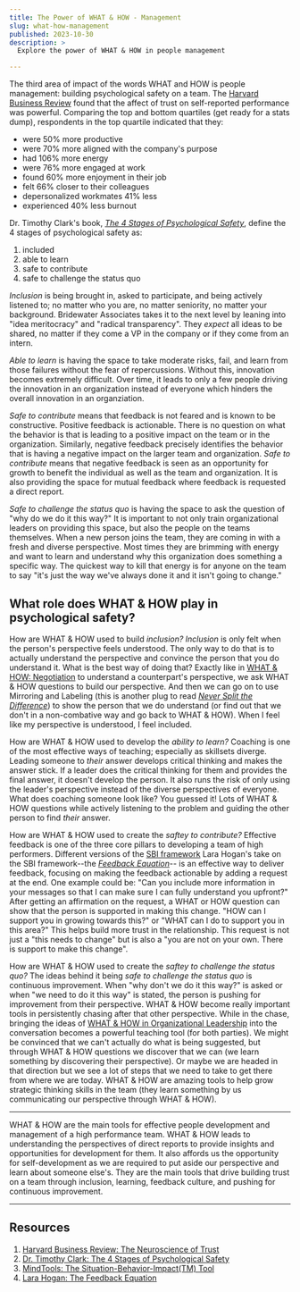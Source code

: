 ```yaml
---
title: The Power of WHAT & HOW - Management
slug: what-how-management
published: 2023-10-30
description: >
  Explore the power of WHAT & HOW in people management

---
```


The third area of impact of the words WHAT and HOW is people management: building psychological safety on a team. The
[Harvard Business Review](https://hbr.org/2017/01/the-neuroscience-of-trust) found that the affect of trust on
self-reported performance was powerful.  Comparing the top and bottom quartiles (get ready for a stats dump), respondents
in the top quartile indicated that they:

- were 50% more productive
- were 70% more aligned with the company's purpose
- had 106% more energy
- were 76% more engaged at work
- found 60% more enjoyment in their job
- felt 66% closer to their colleagues
- depersonalized workmates 41% less
- experienced 40% less burnout

Dr. Timothy Clark's book, 
[_The 4 Stages of Psychological Safety_](https://www.penguinrandomhouse.com/books/617259/the-4-stages-of-psychological-safety-by-tim-clark), 
define the 4 stages of psychological safety as:

1. included
2. able to learn
3. safe to contribute
4. safe to challenge the status quo

_Inclusion_ is being brought in, asked to participate, and being actively listened to; no matter who you are, no matter
seniority, no matter your background. Bridewater Associates takes it to the next level by leaning into "idea
meritocracy" and "radical transparency". They _expect_ all ideas to be shared, no matter if they come a VP in the
company or if they come from an intern. 

_Able to learn_ is having the space to take moderate risks, fail, and learn from those failures without the fear of
repercussions. Without this, innovation becomes extremely difficult. Over time, it leads to only a few people driving
the innovation in an organization instead of everyone which hinders the overall innovation in an organziation.

_Safe to contribute_ means that feedback is not feared and is known to be constructive. Positive feedback is actionable.
There is no question on what the behavior is that is leading to a positive impact on the team or in the organization.
Similarly, negative feedback precisely identifies the behavior that is having a negative impact on the larger team and
organization. _Safe to contribute_ means that negative feedback is seen as an opportunity for growth to benefit the
individual as well as the team and organization. It is also providing the space for mutual feedback where feedback is
requested a direct report.

_Safe to challenge the status quo_ is having the space to ask the question of "why do we do it this way?" It is
important to not only train organizational leaders on providing this space, but also the people on the teams themselves.
When a new person joins the team, they are coming in with a fresh and diverse perspective. Most times they are brimming
with energy and want to learn and understand why this organization does something a specific way. The quickest way to
kill that energy is for anyone on the team to say "it's just the way we've always done it and it isn't going to change."

## What role does WHAT & HOW play in psychological safety?

How are WHAT & HOW used to build _inclusion?_ _Inclusion_ is only felt when the person's perspective feels understood.
The only way to do that is to actually understand the perspective and convince the person that you do understand it.
What is the best way of doing that? Exactly like in [WHAT & HOW: Negotiation](./posts/what-how-negotiation) to
understand a counterpart's perspective, we ask WHAT & HOW questions to build our perspective. And then we can go on to
use Mirroring and Labeling (this is another plug to read 
[_Never Split the Difference_](https://www.blackswanltd.com/never-split-the-difference)) to show the person that we do
understand (or find out that we don't in a non-combative way and go back to WHAT & HOW). When I feel like my perspective
is understood, I feel included.

How are WHAT & HOW used to develop the _ability to learn?_ Coaching is one of the most effective ways of teaching;
especially as skillsets diverge. Leading someone to _their_ answer develops critical thinking and makes the answer
stick. If a leader does the critical thinking for them and provides the final answer, it doesn't develop the person. It
also runs the risk of only using the leader's perspective instead of the diverse perspectives of everyone. What does
coaching someone look like? You guessed it! Lots of WHAT & HOW questions while actively listening to the problem and
guiding the other person to find _their_ answer.

How are WHAT & HOW used to create the _saftey to contribute?_ Effective feedback is one of the three core pillars to
developing a team of high performers. Different versions of the 
[SBI framework](https://www.ccl.org/articles/leading-effectively-articles/closing-the-gap-between-intent-vs-impact-sbii/)
Lara Hogan's take on the SBI framework--the [_Feedback Equation_](https://larahogan.me/blog/feedback-equation/)-- is an
effective way to deliver feedback, focusing on making the feedback actionable by adding a request at the end. One
example could be: "Can you include more information in your messages so that I can make sure I can fully understand you
upfront?" After getting an affirmation on the request, a WHAT or HOW question can show that the person is supported in
making this change. "HOW can I support you in growing towards this?" or "WHAT can I do to support you in this area?"
This helps build more trust in the relationship. This request is not just a "this needs to change" but is also a "you
are not on your own. There is support to make this change".

How are WHAT & HOW used to create the _saftey to challenge the status quo?_ The ideas behind it being _safe to challenge
the status quo_ is continuous improvement. When "why don't we do it this way?" is asked or when "we need to do it this
way" is stated, the person is pushing for improvement from their perspective. WHAT & HOW become really important tools
in persistently chasing after that other perspective. While in the chase, bringing the ideas of 
[WHAT & HOW in Organizational Leadership](./posts/what-how-organizational-leadership) into the conversation becomes a
powerful teaching tool (for both parties). We might be convinced that we can't actually do what is being suggested, but
through WHAT & HOW questions we discover that we can (we learn something by discovering their perspective). Or maybe we
are headed in that direction but we see a lot of steps that we need to take to get there from where we are today. WHAT &
HOW are amazing tools to help grow strategic thinking skills in the team (they learn something by us communicating our
perspective through WHAT & HOW). 

---

WHAT & HOW are the main tools for effective people development and management of a high performance team. WHAT & HOW
leads to understanding the perspectives of direct reports to provide insights and opportunities for development for
them. It also affords us the opportunity for self-development as we are required to put aside our perspective and learn
about someone else's. They are the main tools that drive building trust on a team through inclusion, learning, feedback
culture, and pushing for continuous improvement. 

---

## Resources 

1. [Harvard Business Review: The Neuroscience of Trust](https://hbr.org/2017/01/the-neuroscience-of-trust)
2. [Dr. Timothy Clark: The 4 Stages of Psychological Safety](https://www.penguinrandomhouse.com/books/617259/the-4-stages-of-psychological-safety-by-tim-clark/)
3. [MindTools: The Situation-Behavior-Impact(TM) Tool](https://www.mindtools.com/ay86376/the-situation-behavior-impact-feedback-tool)
3. [Lara Hogan: The Feedback Equation](https://larahogan.me/blog/feedback-equation/)
